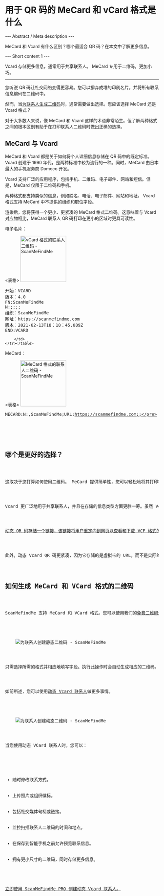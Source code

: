 <h1>用于 QR 码的 MeCard 和 vCard 格式是什么</h1>

--- Abstract / Meta description ---

MeCard 和 Vcard 有什么区别？哪个最适合 QR 码？在本文中了解更多信息。

--- Short content 1 ---

Vcard 存储更多信息，通常用于共享联系人。 MeCard 专用于二维码，更加小巧。

----------

<p>您听说 QR 码让社交网络变得更容易。您可以摒弃成堆的印刷名片，并将所有联系信息编码在二维码中。 </p>

<p>然而，当<a href="#static:contact">为联系人生成二维码</a>时，通常需要做出选择。您应该选择 MeCard 还是 Vcard 格式？ </p>

<p>对于大多数人来说，像 MeCard 和 Vcard 这样的术语非常陌生。但了解两种格式之间的根本区别有助于在打印联系人二维码时做出正确的选择。</p>

<h2>MeCard 与 Vcard</h2>

<p>MeCard 和 Vcard 都是关于如何将个人详细信息存储在 QR 码中的既定标准。 Vcard 创建于 1990 年代，是两种标准中较为流行的一种。同时，MeCard 由日本最大的手机服务商 Domoco 开发。</p>

<p>Vcard 支持广泛的应用程序，包括手机、二维码、电子邮件、网站和短信。但是，MeCard 仅限于二维码和手机。 </p>

<p>两种格式都支持类似的信息，例如姓名、电话、电子邮件、网站和地址。 Vcard 格式支持 MeCard 中不提供的组织和职位字段。</p>

<p>渲染后，您将获得一个更小、更紧凑的 MeCard 格式二维码。这意味着与 Vcard 对应物相比，MeCard 联系人 QR 码打印在更小的区域时更具可读性。</p>

<p>电子名片：</p>

<表格>
    <tr><td><img src="https://media.scanmefindme.com/blog/about_contactformats/files/img 1 - qr vcard.png" width="150" height="150"
        alt="vCard 格式的联系人二维码 - ScanMeFindMe">
    </td>
        <td class="notranslate">
<pre>开始：VCARD
版本：4.0
FN:ScanMeFindMe
N:;;;;
组织：ScanMeFindMe
网址：https://scanmefindme.com
版本：2021-02-13T18：18：45.089Z
END:VCARD</pre>
        </td>
    </tr></table>

<p></p>

<p>MeCard：</p>

<表格>
    <tr><td><img src="https://media.scanmefindme.com/blog/about_contactformats/files/img 2 - mecard.png" width="150" height="150"
            alt="MeCard 格式的联系人二维码 - ScanMeFindMe"></td>
        <td class="notranslate">
            <pre>MECARD:N:,ScanMeFindMe;URL:https://scanmefindme.com;;</pre>
        </td>
    </tr>
</table>

<h2>哪个是更好的选择？</h2>

<p>这取决于您打算如何使用二维码。 MeCard 提供简单性，您可以轻松地将其打印在名片上。您无需连接互联网即可扫描联系人详细信息并将其保存到电话簿中。</p>

<p>Vcard 更广泛地用于共享联系人，并且在存储的信息类型方面更胜一筹。虽然 Vcard 可以存储为静态 QR 码，但您可以将其用作 <a href="#article:about_dynamic_contact" title="联系人卡片的动态 QR 码">动态 QR 码< /a>.</p>

<p>动态 QR 码存储一个链接，该链接将用户重定向到网页以查看和下载 VCF 格式的联系人详细信息。您还可以在使用 <a href="#pro">ScanMeFindMe PRO 时添加照片和社交媒体链接。</a></p>

<p>此外，动态 Vcard QR 码更紧凑，因为它存储的是虚拟卡的 URL，而不是实际的联系人。还可以<a href="#article:about_statistics" title="Track QR 码扫描">跟踪</a>有多少人使用动态 Vcard 扫描并查看了您的联系人。</p>

<h2>如何生成 MeCard 和 VCard 格式的二维码</h2>

<p>ScanMeFindMe 支持 MeCard 和 VCard 格式。您可以使用我们的<a href="#static:contact">免费二维码生成器创建静态 MeCard 和 VCard 联系人。</a> </p>

<p class="imageholder">
    <img src="https://media.scanmefindme.com/blog/about_contactformats/files/img 3 - 为contact.png创建一个二维码"
        alt="为联系人创建静态二维码 - ScanMeFindMe">
</p>

<p>只需选择所需的格式并相应地填写字段。执行此操作时会自动生成相应的二维码。</p>

<p>如前所述，您可以使用<a href="#article:about_dynamic_contact">动态 Vcard 联系人</a>做更多事情。</p>

<p class="imageholder">
    <img src="https://media.scanmefindme.com/blog/about_contactformats/files/img 4 - 联系人卡片.png"
        alt="为联系人创建动态二维码 - ScanMeFindMe">
</p>

<p>当您使用动态 VCard 联系人时，您可以：</p>

<ul>
    <li>随时修改联系方式。</li>
    <li>上传照片或组织徽标。</li>
    <li>包括社交媒体句柄或链接。</li>
    <li>监控扫描联系人二维码的时间和地点。</li>
    <li>在保存到智能手机之前允许预览联系信息。</li>
    <li>拥有更小尺寸的二维码，同时存储更多信息。</li>
</ul>

<p><a href="#pro">立即使用 ScanMeFindMe PRO 创建动态 Vcard 联系人。</a></p>
